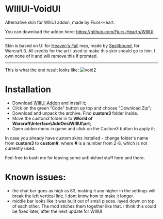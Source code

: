 # WIIIUI-VoidUI
Alternative skin for WIIIUI addon, made by Fiurs-Heart.
 
You can download the addon here: https://github.com/Fiurs-Hearth/WIIIUI
___
Skin is based on UI for [Heaven's Fall](https://www.hiveworkshop.com/threads/heavens-fall-melee-gameplay-mod.221137/) map, made by [Spellbound](https://www.hiveworkshop.com/members/spellbound.116571/), for Warcraft 3.
All credits for the art i used to make this skin should go to him. I own none of it and will remove this if promted.
___
This is what the end result looks like:
![void2](https://user-images.githubusercontent.com/59528934/153576842-7be67efe-f644-4c22-8bdf-7e0832173827.png)
 
# Installation
- Download [WIIIUI Addon](https://github.com/Fiurs-Hearth/WIIIUI) and install it;
- Click on the green "Code" button up top and choose "Download Zip";
- Download and unpack the archive. Find **custom3** folder inside.
- Move the custom3 folder in to **\World of Warcraft\Interface\AddOns\WIIIUI\art**;
- Open addon menu in game and click on the Custom3 button to apply it;
 
In case you already have custom skins installed - change folder's name from **custom3** to **custom#**, where **#** is a number from 2-8, which is not currently used.
 
Feel free to bash me for leaving some unfinished stuff here and there. 
 
# Known issues:
- the chat bar goes as high as 83, making it any higher in the settings will break the left vertical line. I dont know how to make it longer.
- middle bar looks like it was built out of small pieces. layed down on top of each other. The mod stiches them together like that. I think this could be fixed later, after the next update for WIIIUI
